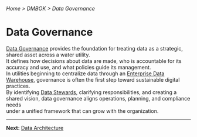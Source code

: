 *Home > DMBOK > Data Governance*

# Data Governance

[Data Governance](../glossary.md#data-governance) provides the foundation for treating data as a strategic, shared asset across a water utility.  
It defines how decisions about data are made, who is accountable for its accuracy and use, and what policies guide its management.  
In utilities beginning to centralize data through an [Enterprise Data Warehouse](../glossary.md#data-warehouse-edw), governance is often the first step toward sustainable digital practices.  
By identifying [Data Stewards](../glossary.md#data-steward), clarifying responsibilities, and creating a shared vision, data governance aligns operations, planning, and compliance needs  
under a unified framework that can grow with the organization.


---

**Next:** [Data Architecture](../02_architecture/index.md)
